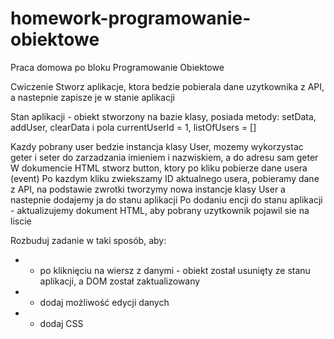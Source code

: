 # homework-programowanie-obiektowe
Praca domowa po bloku Programowanie Obiektowe

Cwiczenie
Stworz aplikacje, ktora bedzie pobierala dane uzytkownika z API, a nastepnie zapisze je w stanie aplikacji

Stan aplikacji - obiekt stworzony na bazie klasy, posiada metody: setData, addUser, clearData i pola currentUserId = 1, listOfUsers = []

Kazdy pobrany user bedzie instancja klasy User, mozemy wykorzystac geter i seter do zarzadzania imieniem i nazwiskiem, a do adresu sam geter
W dokumencie HTML stworz button, ktory po kliku pobierze dane usera (event)
Po kazdym kliku zwiekszamy ID aktualnego usera, pobieramy dane z API, na podstawie zwrotki tworzymy nowa instancje klasy User a nastepnie dodajemy ja do stanu aplikacji
Po dodaniu encji do stanu aplikacji - aktualizujemy dokument HTML, aby pobrany uzytkownik pojawil sie na liscie

Rozbuduj zadanie w taki sposób, aby:
 * - po kliknięciu na wiersz z danymi - obiekt został usunięty ze stanu aplikacji, a DOM został zaktualizowany
 * - dodaj możliwość edycji danych
 * - dodaj CSS
